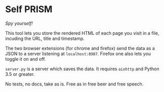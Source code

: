 # Self PRISM

_Spy yourself!_

This tool lets you store the rendered HTML of each page you visit in a file, incuding the URL, title and timestamp.

The two browser extensions (for chrome and firefox) send the data as a JSON to a server listening at `localhost:8987`. Firefox one also lets you toggle it on and off.

`server.py` is a server which saves the data. It requires `aiohttp` and Python 3.5 or greater.

No tests, no docs, take as is. Free as in free beer and free speech.